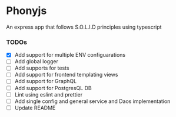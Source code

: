 # Phonyjs
An express app that follows S.O.L.I.D principles using typescript 

### TODOs
- [x] Add support for multiple ENV configuarations
- [ ] Add global logger
- [ ] Add supports for tests
- [ ] Add support for frontend templating views
- [ ] Add support for GraphQL
- [ ] Add support for PostgresQL DB
- [ ] Lint using eslint and prettier
- [ ] Add single config and general service and Daos implementation
- [ ] Update README
